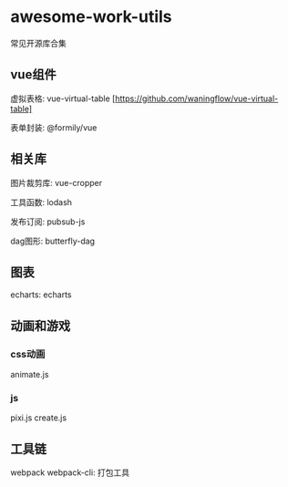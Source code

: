 # awesome-work-utils
常见开源库合集

## vue组件
虚拟表格: vue-virtual-table  [https://github.com/waningflow/vue-virtual-table]

表单封装: @formily/vue


## 相关库
图片裁剪库: vue-cropper

工具函数:  lodash

发布订阅:  pubsub-js

dag图形: butterfly-dag


## 图表
echarts: echarts


## 动画和游戏

### css动画

animate.js

### js
pixi.js
create.js


## 工具链
webpack webpack-cli: 打包工具
